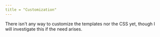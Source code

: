 ```yaml
---
title = "Customization"
---
```


There isn't any way to customize the templates nor the CSS yet, though I will investigate this if the need arises.